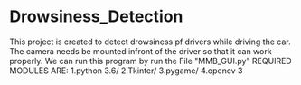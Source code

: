 # Drowsiness_Detection
This project is created to detect drowsiness pf drivers while driving the car. The camera needs be mounted infront of the driver so that it can work properly.
We can run this program by run the File "MMB_GUI.py"
REQUIRED MODULES ARE:
          1.python 3.6/
          2.Tkinter/
          3.pygame/
          4.opencv 3
